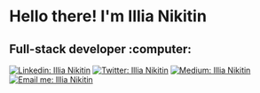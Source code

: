 <h1>Hello there! I'm Illia Nikitin</h1>
<h2>Full-stack developer :computer:</h2>

[![Linkedin: Illia Nikitin](https://img.shields.io/badge/linkedin-%230077B5.svg?&style=for-the-badge&logo=linkedin&logoColor=white)](https://www.linkedin.com/in/illia-nikitin-a4a637122/)
[![Twitter: Illia Nikitin](https://img.shields.io/badge/twitter-%231DA1F2.svg?&style=for-the-badge&logo=twitter&logoColor=white
)](https://twitter.com/Illia__N)
[![Medium: Illia Nikitin](https://img.shields.io/badge/medium-%2312100E.svg?&style=for-the-badge&logo=medium&logoColor=white)](https://medium.com/@illia2143)
[![Email me: Illia Nikitin](https://img.shields.io/badge/gmail-%23D14836.svg?&style=for-the-badge&logo=gmail&logoColor=white)](mailto:illia2143@gmail.com)
